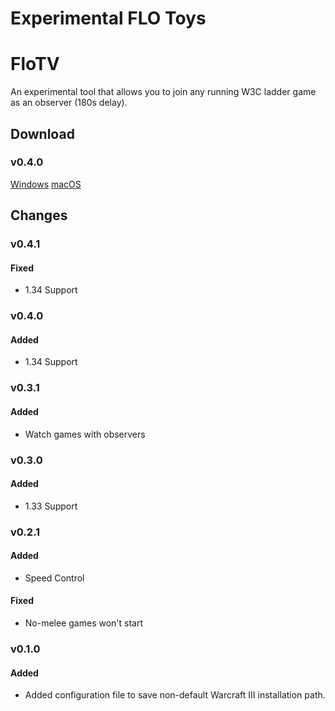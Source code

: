 # Experimental FLO Toys

# FloTV

An experimental tool that allows you to join any running W3C ladder game as an observer (180s delay).

## Download

### v0.4.0

[Windows](https://github.com/w3champions/flo-lab/releases/download/flo-tv-0.4.1/flo-tv-0.4.1-Windows.zip)
[macOS](https://github.com/w3champions/flo-lab/releases/download/flo-tv-0.4.1/flo-tv-0.4.1-macOS.zip)


## Changes

### v0.4.1

#### Fixed
- 1.34 Support

### v0.4.0

#### Added
- 1.34 Support

### v0.3.1

#### Added
- Watch games with observers

### v0.3.0

#### Added
- 1.33 Support

### v0.2.1

#### Added
- Speed Control

#### Fixed
- No-melee games won't start

### v0.1.0

#### Added
- Added configuration file to save non-default Warcraft III installation path.
